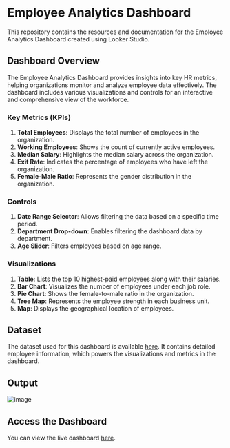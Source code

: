 # Employee Analytics Dashboard

This repository contains the resources and documentation for the Employee Analytics Dashboard created using Looker Studio.

## Dashboard Overview

The Employee Analytics Dashboard provides insights into key HR metrics, helping organizations monitor and analyze employee data effectively. The dashboard includes various visualizations and controls for an interactive and comprehensive view of the workforce.

### Key Metrics (KPIs)

1. **Total Employees**: Displays the total number of employees in the organization.
2. **Working Employees**: Shows the count of currently active employees.
3. **Median Salary**: Highlights the median salary across the organization.
4. **Exit Rate**: Indicates the percentage of employees who have left the organization.
5. **Female-Male Ratio**: Represents the gender distribution in the organization.

### Controls

1. **Date Range Selector**: Allows filtering the data based on a specific time period.
2. **Department Drop-down**: Enables filtering the dashboard data by department.
3. **Age Slider**: Filters employees based on age range.

### Visualizations

1. **Table**: Lists the top 10 highest-paid employees along with their salaries.
2. **Bar Chart**: Visualizes the number of employees under each job role.
3. **Pie Chart**: Shows the female-to-male ratio in the organization.
4. **Tree Map**: Represents the employee strength in each business unit.
5. **Map**: Displays the geographical location of employees.

## Dataset

The dataset used for this dashboard is available [here](https://docs.google.com/spreadsheets/d/1UtyPCg6CC6Au8oCoe7mhEq0IU6Iy2dDgoqdJDDb4X7U/edit?usp=sharing). It contains detailed employee information, which powers the visualizations and metrics in the dashboard.

## Output

![image](https://github.com/user-attachments/assets/97445b2f-2244-4e63-a581-464e65bb9e12)

## Access the Dashboard

You can view the live dashboard [here](https://lookerstudio.google.com/s/oDINcV9U17k).

